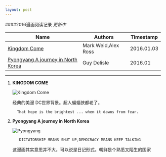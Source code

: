 ```yaml
---
layout: post
---
```


####2016漫画阅读记录
*更新中*



| Name            | Authors                  | Timestamp        |
|----------------|--------------------------|------------------|
| [Kingdom Come][1]     | Mark Weid,Alex Ross       | 2016.01.03 |   
| [Pyongyang A journey in North Korea][2] | Guy Delisle |  2016.01 |    



[1]: <https://en.wikipedia.org/wiki/Kingdom_Come_(comics)> "Kingdom Come"
[2]: <https://en.wikipedia.org/wiki/Pyongyang:_A_Journey_in_North_Korea>  "Pyongyang A journey in North Korea"




-------


1. **KINGDOM COME**

   ![Kingdom Come](http://www.oconowocc.com/wp-content/uploads/2013/06/Kingdom_Come_Action_Figures_1024x768.jpg)

   经典的美漫 DC世界背景。超人蝙蝠侠都老了。
  
         That hope is the brightest ... when it dawns from fear.
  
2. **Pyongyang A journey in North Korea**
   
    ![Pyongyang](http://smithsonianapa.org/bookdragon/wp-content/uploads/sites/10/2011/03/Pyongyang.jpg)

          DICTATORSHIP MEANS SHUT UP,DEMOCRACY MEANS KEEP TALKING 

    这漫画其实意思并不大，可以说是日记形式。朝鲜是个熟悉又陌生的国家